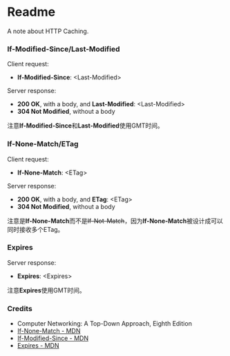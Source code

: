 # Readme
A note about HTTP Caching.

### **If-Modified-Since**/**Last-Modified**

Client request:
- **If-Modified-Since**: \<Last-Modified\>

Server response:
- **200 OK**, with a body, and **Last-Modified**: \<Last-Modified\>
- **304 Not Modified**, without a body

注意**If-Modified-Since**和**Last-Modified**使用GMT时间。

### **If-None-Match**/**ETag**

Client request:
- **If-None-Match**: \<ETag\>

Server response:
- **200 OK**, with a body, and **ETag**: \<ETag\>
- **304 Not Modified**, without a body

注意是**If-None-Match**而不是~~If-Not-Match~~，因为**If-None-Match**被设计成可以同时接收多个ETag。

### **Expires**

Server response:
- **Expires**: \<Expires\>

注意**Expires**使用GMT时间。

### Credits
- Computer Networking: A Top-Down Approach, Eighth Edition
- [If-None-Match - MDN](https://developer.mozilla.org/en-US/docs/Web/HTTP/Headers/If-None-Match)
- [If-Modified-Since - MDN](https://developer.mozilla.org/en-US/docs/Web/HTTP/Headers/If-Modified-Since)
- [Expires - MDN](https://developer.mozilla.org/en-US/docs/Web/HTTP/Headers/Expires)
